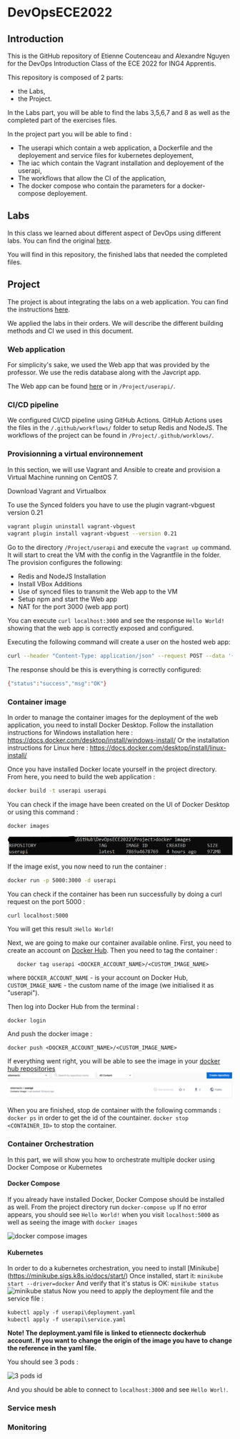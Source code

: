 # DevOpsECE2022

## Introduction
This is the GitHub repository of Etienne Coutenceau and Alexandre Nguyen for the DevOps Introduction Class of the ECE 2022 for ING4 Apprentis.

This repository is composed of 2 parts:
   - the Labs,
   - the Project. 

In the Labs part, you will be able to find the labs 3,5,6,7 and 8 as well as the completed part of the exercises files. 

In the project part you will be able to find :
   - The userapi which contain a web application, a Dockerfile and the deployement and service files for kubernetes deployement,
   - The iac which contain the Vagrant installation and deployement of the userapi,
   - The workflows that allow the CI of the application,
   - The docker compose who contain the parameters for a docker-compose deployement.
## Labs
In this class we learned about different aspect of DevOps using different labs. You can find the original [here](https://github.com/adaltas/ece-devops-2022-fall).

You will find in this repository, the finished labs that needed the completed files.
## Project
The project is about integrating the labs on a web application. You can find the instructions [here](https://github.com/adaltas/ece-devops-2022-fall/blob/main/project/instructions.md).

We applied the labs in their orders. We will describe the different building methods and CI we used in this document.
### Web application

For simplicity's sake, we used the Web app that was provided by the professor. We use the redis database along with the Javcript app.

The Web app can be found [here](https://github.com/adaltas/ece-devops-2022-fall-corrections/tree/main/userapi) or in `/Project/userapi/`.

### CI/CD pipeline

We configured CI/CD pipeline using GitHub Actions.
GitHub Actions uses the files in the `/.github/workflows/` folder to setup Redis and NodeJS.
The workflows of the project can be found in `/Project/.github/worklows/`.

### Provisionning a virtual environnement

In this section, we will use Vagrant and Ansible to create and provision a Virtual Machine running on CentOS 7.

Download Vagrant and Virtualbox

To use the Synced folders you have to use the plugin vagrant-vbguest version 0.21
```bash
vagrant plugin uninstall vagrant-vbguest
vagrant plugin install vagrant-vbguest --version 0.21
```
Go to the directory `/Project/userapi` and execute the `vagrant up` command. It will start to creat the VM with the config in the Vagrantfile in the folder.
The provision configures the following:
- Redis and NodeJS Installation
- Install VBox Additions
- Use of synced files to transmit the Web app to the VM
- Setup npm and start the Web app
- NAT for the port 3000 (web app port)

You can execute `curl localhost:3000` and see the response `Hello World!` showing that the web app is correctly exposed and configured.

Executing the following command will create a user on the hosted web app:
```bash
curl --header "Content-Type: application/json" --request POST --data '{"username":"sergkudinov","firstname":"sergei","lastname":"kudinov"}' http://localhost:3000/user
```
The response should be this is everything is correctly configured:
```bash
{"status":"success","msg":"OK"}
```

### Container image
In order to manage the container images for the deployment of the web application, you need to install Docker Desktop.
Follow the installation instructions for Windows installation here : https://docs.docker.com/desktop/install/windows-install/
Or the installation instructions for Linux here : https://docs.docker.com/desktop/install/linux-install/

Once you have installed Docker locate yourself in the project directory.
From here, you need to build the web application :
```bash
docker build -t userapi userapi
```
You can check if the image have been created on the UI of Docker Desktop or using this command :
```bash
docker images
```
![docker images](/images/docker.png "docker image")

If the image exist, you now need to run the container :
```bash
docker run -p 5000:3000 -d userapi
```
You can check if the container has been run successfully by doing a curl request on the port 5000 :
```bash
curl localhost:5000
```
You will get this result :`Hello World!`

Next, we are going to make our container available online. First, you need to create an account on [Docker Hub](https://hub.docker.com/).
Then you need to tag the container :
```
   docker tag userapi <DOCKER_ACCOUNT_NAME>/<CUSTOM_IMAGE_NAME>
```
where `DOCKER_ACCOUNT_NAME` - is your account on Docker Hub, `CUSTOM_IMAGE_NAME` - the custom name of the image (we initialised it as "userapi").

Then log into Docker Hub from the terminal : 
   ```
   docker login
   ```
And push the docker image :
   ```
   docker push <DOCKER_ACCOUNT_NAME>/<CUSTOM_IMAGE_NAME>
   ```
If everything went right, you will be able to see the image in your [docker hub repositories](https://hub.docker.com/repositories)
![docker hub images](/images/dockerHub.png "docker hub")

When you are finished, stop de container with the following commands :
`docker ps` in order to get the id of the countainer.
`docker stop <CONTAINER_ID>` to stop the container.

### Container Orchestration
In this part, we will show you how to orchestrate multiple docker using Docker Compose or Kubernetes
#### Docker Compose
If you already have installed Docker, Docker Compose should be installed as well.
From the project directory run 
```docker-compose up```
If no error appears, you should see `Hello World!` when you visit `localhost:5000` as well as seeing the image with `docker images`

![docker compose images](/images/dockerCompose.png "docker compose")

#### Kubernetes
In order to do a kubernetes orchestration, you need to install [Minikube] (https://minikube.sigs.k8s.io/docs/start/)
Once installed, start it: 
```minikube start --driver=docker```
And verify that it's status is OK:
```minikube status```
![minikube status](/images/minikubeStatus.png "minikube status")
Now you need to apply the deployment file and the service file :
```
kubectl apply -f userapi\deployment.yaml
kubectl apply -f userapi\service.yaml
```
**Note! The deployment.yaml file is linked to etiennectc dockerhub account. If you want to change the origin of the image you have to change the reference in the yaml file.**

You should see 3 pods :

![3 pods id](/images/3pods.png "3 Pods")

And you should be able to connect to `localhost:3000` and see `Hello Worl!`.
### Service mesh

### Monitoring


